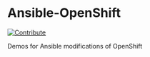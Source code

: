 # Ansible-OpenShift
[![Contribute](https://www.eclipse.org/che/contribute.svg)](https://devspaces.apps.hypershift.shadowman.dev/#https://github.com/shadowman-lab/Ansible-Config)

Demos for Ansible modifications of OpenShift
